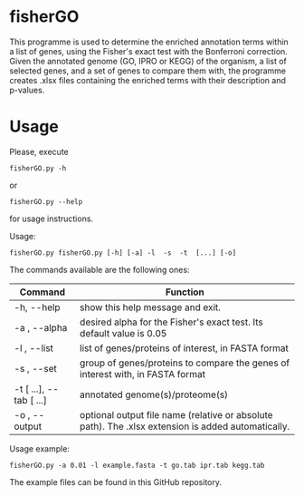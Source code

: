 # fisherGO

This programme is used to determine the enriched annotation terms within a list of genes, using the Fisher's exact test with the Bonferroni correction. Given the annotated genome (GO, IPRO or KEGG) of the organism, a list of selected genes, and a set of genes to compare them with, the programme creates .xlsx files containing the enriched terms with their description and p-values.


# Usage

Please, execute
``` 
fisherGO.py -h
```
or
```
fisherGO.py --help
```
for usage instructions.

Usage:
```
fisherGO.py fisherGO.py [-h] [-a] -l  -s  -t  [...] [-o]
```

The commands available are the following ones:

| Command                   | Function                                                                                           |
|---------------------------|----------------------------------------------------------------------------------------------------|
| -h, --help                | show this help message and exit.                                                                   |
| -a , --alpha              | desired alpha for the Fisher's exact test. Its default value is 0.05                               |
| -l , --list               | list of genes/proteins of interest, in FASTA format                                                |
| -s , --set                | group of genes/proteins to compare the genes of interest with, in FASTA format                     |
| -t  [ ...], --tab  [ ...] | annotated genome(s)/proteome(s)                                                                    |
| -o , --output             | optional output file name (relative or absolute path). The .xlsx extension is added automatically. |

Usage example:
```
fisherGO.py -a 0.01 -l example.fasta -t go.tab ipr.tab kegg.tab
```
The example files can be found in this GitHub repository.

